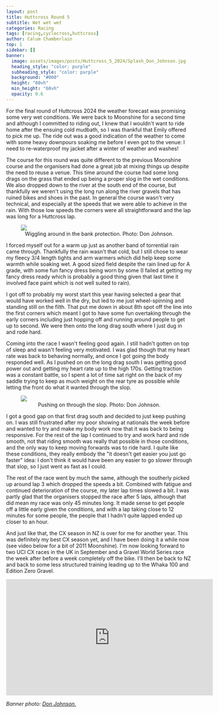 ```yaml
---
layout: post
title: Huttcross Round 5
subtitle: Wet wet wet
categories: Racing
tags: [racing,cyclocross,huttcross]
author: Calum Chamberlain
top: 1
sidebar: []
banner:
  image: assets/images/posts/Huttcross_5_2024/Splash_Don_Johnson.jpg
  heading_style: "color: purple"
  subheading_style: "color: purple"
  background: "#000"
  height: "80vh"
  min_height: "60vh"
  opacity: 0.6
---
```


For the final round of Huttcross 2024 the weather forecast was promising
some very wet conditions. We were back to Moonshine for a second
time and although I committed to riding out, I knew that I wouldn't want to ride
home after the ensuing cold mudbath, so I was thankful that Emily offered to 
pick me up. The ride out was a good indication of the weather to come with 
some heavy downpours soaking me before I even got to the venue: I need to 
re-waterproof my jacket after a winter of weather and washes!

The course for this round was quite different to the previous Moonshine course and
the organisers had done a great job at mixing things up despite the need to
reuse a venue. This time around the course had some long drags on the grass
that ended up being a proper slog in the wet conditions. We also dropped down to
the river at the south end of the course, but thankfully we weren't using the
long run along the river gravels that has ruined bikes and shoes in the past.
In general the course wasn't very technical, and especially at the speeds that we
were able to achieve in the rain. With those low speeds the corners were all 
straightforward and the lap was long for a Huttcross lap.

<figure>
    <img src="../../../../assets/images/posts/Huttcross_5_2024/Wiggles_Don_Johnson.jpg"/>
    <center><figcaption>
        Wiggling around in the bank protection. Photo: Don Johnson.
    </figcaption></center>
</figure>

I forced myself out for a warm up just as another band of torrential rain came through.
Thankfully the rain wasn't that cold, but I still chose to wear my fleecy
3/4 length tights and arm warmers which did help keep some warmth while soaking
wet. A good sized field despite the rain lined up for A grade, with some fun 
fancy dress being worn by some (I failed at getting my fancy dress ready 
which is probably a good thing given that last time it involved face paint 
which is not well suited to rain).

I got off to probably my worst start this year having selected a gear that 
would have worked well in the dry, but led to me just wheel-spinning and 
standing still on the filth. That put me down in about 8th spot off the line 
into the first corners which meant I got to have some fun overtaking through the
early corners including just hopping off and running around people to get up to
second. We were then onto the long drag south where I just dug in and rode hard.

Coming into the race I wasn't feeling good again. I still hadn't gotten on top
of sleep and wasn't feeling very motivated. I was glad though that my heart rate
was back to behaving normally, and once I got going the body responded well.
As I pushed on on the long drag south I was getting good power out and getting
my heart rate up to the high 170s. Getting traction was a constant battle, so
I spent a lot of time sat right on the back of my saddle trying to keep as much
weight on the rear tyre as possible while letting the front do what it wanted 
through the slop.

<figure>
    <img src="../../../../assets/images/posts/Huttcross_5_2024/Driving_Don_Johnson.jpg"/>
    <center><figcaption>
        Pushing on through the slop. Photo: Don Johnson.
    </figcaption></center>
</figure>

I got a good gap on that first drag south and decided to just keep pushing on.
I was still frustrated after my poor showing at nationals the week before and
wanted to try and make my body work now that it was back to being responsive.
For the rest of the lap I continued to try and work hard and ride smooth, not 
that riding smooth was really that possible in those conditions, and the only
way to keep moving forwards was to ride hard. I quite like these conditions,
they really embody the "it doesn't get easier you just go faster" idea: I
don't think it would have been any easier to go slower through that slop, so
I just went as fast as I could.

The rest of the race went by much the same, although the southerly picked up 
around lap 3 which dropped the speeds a bit. Combined with fatigue and continued
deterioration of the course, my later lap times slowed a bit. I was partly
glad that the organisers stopped the race after 5 laps, although that did mean
my race was only 45 minutes long. It made sense to get people off a little
early given the conditions, and with a lap taking close to 12 minutes for some
people, the people that I hadn't quite lapped ended up closer to an hour.

And just like that, the CX season in NZ is over for me for another year. This was
definitely my best CX season yet, and I have been doing it a while now (see video
below for a bit of 2011 Moonshine). I'm now looking forward to two UCI CX races
in the UK in September and a Gravel World Series race the week after before
a week completely off the bike. I'll then be back to NZ and back to some less
structured training leading up to the Whaka 100 and Edition Zero Gravel.


<div class="strava-embed-placeholder" data-embed-type="activity" data-embed-id="12175128888" data-style="standard" data-from-embed="false"></div><script src="https://strava-embeds.com/embed.js"></script>

<iframe width="560" height="315" src="https://www.youtube.com/embed/fYkxrgN0L0A?si=-B3HdF5i3-tMfOKO" title="Ricoh Riott Cyclocross" frameborder="0" allow="accelerometer; clipboard-write; encrypted-media; gyroscope; picture-in-picture; web-share" referrerpolicy="strict-origin-when-cross-origin" allowfullscreen></iframe>

<em>Banner photo: <a href="https://workingtechnology.pic-time.com/-huttcross2024round4ngatitamapark/gallery">Don Johnson.</a></em>

